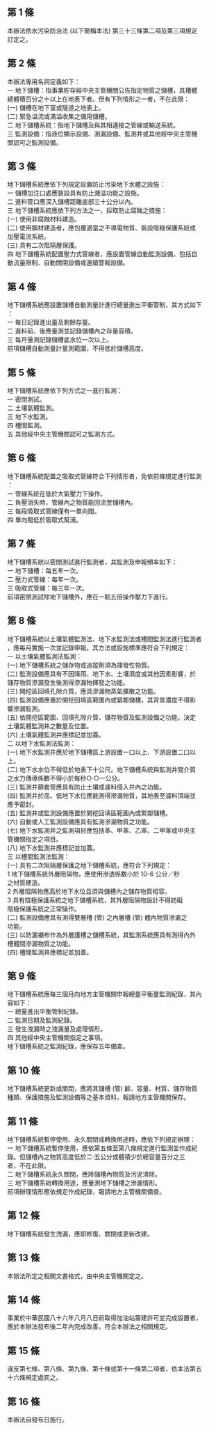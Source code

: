 第 1 條
-------
本辦法依水污染防治法 (以下簡稱本法) 第三十三條第二項及第三項規定  
訂定之。

第 2 條
-------
本辦法專用名詞定義如下：  
一  地下儲槽：指事業貯存經中央主管機關公告指定物質之儲槽，其槽體  
    總體積百分之十以上在地表下者。但有下列情形之一者，不在此限：  
 (一) 儲槽在地下室或隧道之地表上。  
 (二) 緊急溢流或滿溢收集之備用儲槽。  
二  地下儲槽系統：指地下儲槽及與其相連接之管線或輸送系統。  
三  監測設備：指液位顯示設備、測漏設備、監測井或其他經中央主管機  
    關認可之監測設備。

第 3 條
-------
地下儲槽系統應依下列規定設置防止污染地下水體之設施：  
一  儲槽加注口處應裝設具有防止濺溢功能之設施。  
二  進料管口應深入儲槽距離底部三十公分以內。  
三  地下儲槽系統應依下列方法之一，採取防止腐蝕之措施：  
 (一) 使用非腐蝕材料建造。  
 (二) 使用鋼材建造者，應包覆適當之不導電物質、裝設陰極保護系統或  
      加壓電流系統。  
 (三) 具有二次阻隔層保護。  
四  地下儲槽系統配置壓力式管線者，應設置管線自動監測設備，包括自  
    動流量限制、自動關閉設備或連續警報設備。

第 4 條
-------
地下儲槽系統應設置儲槽自動測量計進行總量進出平衡管制，其方式如下  
：  
一  每日記錄進出量及剩餘存量。  
二  進料前、後應量測並記錄儲槽內之存量容積。  
三  每月量測記錄儲槽底水位一次以上。  
前項儲槽自動測量計量測範圍，不得低於儲槽高度。

第 5 條
-------
地下儲槽系統應依下列方式之一進行監測：  
一  密閉測試。  
二  土壤氣體監測。  
三  地下水監測。  
四  槽間監測。  
五  其他經中央主管機關認可之監測方式。

第 6 條
-------
地下儲槽系統配置之吸取式管線符合下列情形者，免依前條規定進行監測  
：  
一  管線系統在低於大氣壓力下操作。  
二  負壓消失時，管線內之物質能回流至儲槽內。  
三  每段吸取式管線僅有一單向閥。  
四  單向閥低於吸取式幫浦。

第 7 條
-------
地下儲槽系統以密閉測試進行監測者，其監測及申報頻率如下：  
一  地下儲槽：每五年一次。  
二  壓力式管線：每年一次。  
三  吸取式管線：每三年一次。  
前項密閉測試除地下儲槽外，應在一點五倍操作壓力下進行。

第 8 條
-------
地下儲槽系統以土壤氣體監測法、地下水監測法或槽間監測法進行監測者  
，應每月實施一次並記錄申報。其方法或設施標準應符合下列規定：  
一  以土壤氣體監測法監測：  
 (一) 地下儲槽系統之儲存物或追蹤劑須為揮發性物質。  
 (二) 監測設備應具有不因降雨、地下水、土壤濕度或其他因素影響，於  
      儲存物質滲漏發生後測得滲漏物揮發之功能。  
 (三) 開挖區回填孔隙介質，應具滲漏物蒸氣擴散之功能。  
 (四) 監測設備應置於開挖回填區範圍內或緊鄰儲槽，其背景濃度不得影  
      響滲漏監測。  
 (五) 依開挖區範圍、回填孔隙介質、儲存物質及監測設備之功能，決定  
      土壤氣體監測井之數量及位置。  
 (六) 土壤氣體監測井應標記並加蓋。  
二  以地下水監測法監測：  
 (一) 地下水監測井應於地下儲槽區上游設置一口以上、下游設置二口以  
      上。  
 (二) 地下水水位不得低於地表下十公尺。地下儲槽系統與監測井間介質  
      之水力傳導係數不得小於每秒○‧○一公分。  
 (三) 監測井篩套管應具有防止土壤或濾料侵入井內之功能。  
 (四) 監測井於高、低地下水位應能測得滲漏物質，其地表至濾料頂端並  
      應予密封。  
 (五) 監測井或監測設備應置於開挖回填區範圍內或緊鄰儲槽。  
 (六) 自動或人工監測設備應具有監測滲漏物質之功能。  
 (七) 地下水監測井之監測項目應包括苯、甲苯、乙苯、二甲苯或中央主  
      管機關指定之項目。  
 (八) 地下水監測井應標記並加蓋。  
三  以槽間監測法監測：  
 (一) 具有二次阻隔層保護之地下儲槽系統，應符合下列規定：  
      1 地下儲槽系統外層阻隔物，應使用滲透係數小於 10-6 公分／秒  
        之材質建造。  
      2 外層阻隔物應高於地下水位且須與儲槽內之儲存物質相容。  
      3 具有陰極保護系統之地下儲槽系統，其外層阻隔物設計不得妨礙  
        陰極保護系統之正常操作。  
 (二) 監測設備應具有測得雙層槽 (管) 之內層槽 (管) 體內物質滲漏之  
      功能。  
 (三) 以防漏襯布作為外層護槽之儲槽系統，其監測系統應具有測得內外  
      槽體間滲漏物質之功能。  
 (四) 槽間監測井應標記並加蓋。

第 9 條
-------
地下儲槽系統應每三個月向地方主管機關申報總量平衡量監測紀錄，其內  
容如下：  
一  總量進出平衡管制紀錄。  
二  監測日期及監測紀錄。  
三  發生洩漏時之洩漏量及處理情形。  
四  其他經中央主管機關指定之事項。  
地下儲槽系統之監測紀錄，應保存五年備查。

第 10 條
--------
地下儲槽系統更新或關閉，應將其儲槽 (管) 齡、容量、材質、儲存物質  
種類、保護措施及監測設備等之基本資料，報請地方主管機關保存。

第 11 條
--------
地下儲槽系統暫停使用、永久關閉或轉換用途時，應依下列規定辦理：  
一  地下儲槽系統暫停使用，應依第五條至第八條規定進行監測並作成紀  
    錄。但儲槽內之物質高度低於二‧五公分或體積少於總容量百分之三  
    者，不在此限。  
二  地下儲槽系統永久關閉，應將儲槽內物質及污泥清除。  
三  地下儲槽系統轉換用途，應量測地下儲槽之滲漏情形。  
前項辦理情形應依規定作成紀錄，報請地方主管機關備查。

第 12 條
--------
地下儲槽系統發生洩漏，應即修復、關閉或更新改建。

第 13 條
--------
本辦法所定之相關文書格式，由中央主管機關定之。

第 14 條
--------
事業於中華民國八十六年八月八日前取得加油站籌建許可並完成設置者，  
應於本辦法發布後二年內完成改善，符合本辦法之相關規定。

第 15 條
--------
違反第七條、第八條、第九條、第十條或第十一條第二項者，依本法第五  
十六條規定處罰之。

第 16 條
--------
本辦法自發布日施行。

